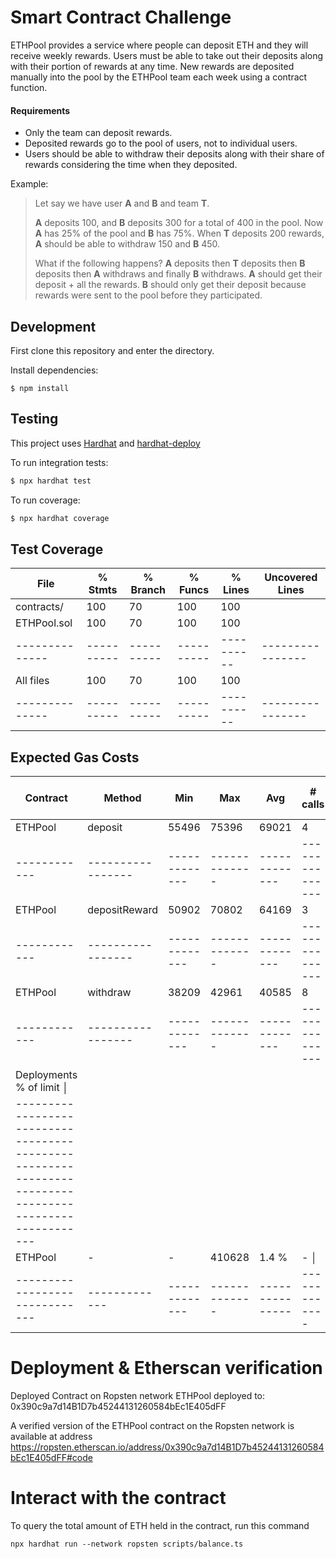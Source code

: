 # Smart Contract Challenge

ETHPool provides a service where people can deposit ETH and they will receive weekly rewards. Users must be able to take out their deposits along with their portion of rewards at any time. New rewards are deposited manually into the pool by the ETHPool team each week using a contract function.

#### Requirements

- Only the team can deposit rewards.
- Deposited rewards go to the pool of users, not to individual users.
- Users should be able to withdraw their deposits along with their share of rewards considering the time when they deposited.

Example:

> Let say we have user **A** and **B** and team **T**.
>
> **A** deposits 100, and **B** deposits 300 for a total of 400 in the pool. Now **A** has 25% of the pool and **B** has 75%. When **T** deposits 200 rewards, **A** should be able to withdraw 150 and **B** 450.
>
> What if the following happens? **A** deposits then **T** deposits then **B** deposits then **A** withdraws and finally **B** withdraws.
> **A** should get their deposit + all the rewards.
> **B** should only get their deposit because rewards were sent to the pool before they participated.

## Development

First clone this repository and enter the directory.

Install dependencies:

```
$ npm install
```

## Testing

This project uses [Hardhat](https://hardhat.dev) and [hardhat-deploy](https://github.com/wighawag/hardhat-deploy)

To run integration tests:

```sh
$ npx hardhat test
```

To run coverage:

```sh
$ npx hardhat coverage
```

## Test Coverage

  
  |File          |  % Stmts | % Branch |  % Funcs |  % Lines |Uncovered Lines |
  |--------------|----------|----------|----------|----------|----------------|
  | contracts/   |      100 |       70 |      100 |      100 |                |
  |  ETHPool.sol |      100 |       70 |      100 |      100 |                |
  |--------------|----------|----------|----------|----------|----------------|
  |All files     |      100 |       70 |      100 |      100 |                |
  |--------------|----------|----------|----------|----------|----------------|

## Expected Gas Costs


  
  |  Contract  |  Method         |  Min        |  Max        |  Avg        |  # calls      |  usd (avg)  │
  |------------|-----------------|-------------|-------------|-------------|---------------|-------------|
  |  ETHPool   | deposit         |      55496  |      75396  |      69021  |            4  |          -  │
  |------------|-----------------|-------------|-------------|-------------|---------------|-------------|
  |  ETHPool   | depositReward   |      50902  |      70802  |      64169  |            3  |          -  │
  |------------|-----------------|-------------|-------------|-------------|---------------|-------------|
  |  ETHPool   |  withdraw       |      38209  |      42961  |      40585  |            8  |          -  │
  |------------|-----------------|-------------|-------------|-------------|---------------|-------------|
  |  Deployments                                                              % of limit                 │
  |------------------------------------------------------------------------------------------------------|
  |  ETHPool                     |          -  |          -  |     410628  |        1.4 %  |          -  │
  |------------------------------|-------------|-------------|-------------|---------------|-------------|

# Deployment & Etherscan verification

Deployed Contract on Ropsten network
ETHPool deployed to: 0x390c9a7d14B1D7b45244131260584bEc1E405dFF

A verified version of the ETHPool contract on the Ropsten network is available at address
https://ropsten.etherscan.io/address/0x390c9a7d14B1D7b45244131260584bEc1E405dFF#code

# Interact with the contract

To query the total amount of ETH held in the contract, run this command

```shell
npx hardhat run --network ropsten scripts/balance.ts
```
